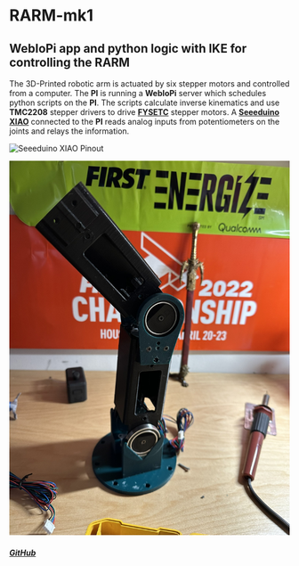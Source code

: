 # RARM-mk1



## WebIoPi app and python logic with IKE for controlling the RARM 

The 3D-Printed robotic arm is actuated by six stepper motors and controlled from a computer. The **PI** is running a **WebIoPi** server which schedules python scripts on the **PI**. The scripts calculate inverse kinematics and use **TMC2208** stepper drivers to drive [**FYSETC**](https://www.amazon.com/FYSETC-Printer-Extruder-47-2inch-Accessories/dp/B099JMJNH2/ref=sr_1_18) stepper motors. A [**Seeeduino XIAO**](https://wiki.seeedstudio.com/Seeeduino-XIAO/) connected to the **PI** reads analog inputs from potentiometers on the joints and relays the information.


![Seeeduino XIAO Pinout](https://files.seeedstudio.com/wiki/Seeeduino-XIAO/img/Seeeduino-XIAO-pinout-1.jpg)

![Two Segments of the Arm](Images/twoSegmentArm.jpeg)

##### [GitHub](https://github.com/aCoder1123/RARM-mk1)